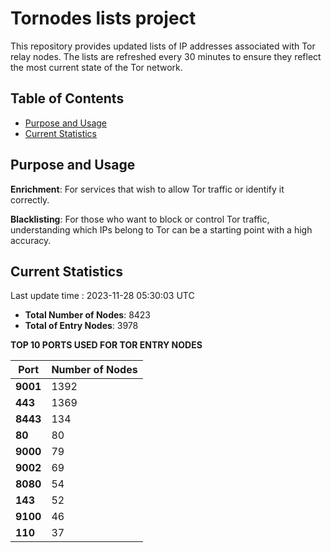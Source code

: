 # Tornodes lists project

This repository provides updated lists of IP addresses associated with Tor relay nodes. The lists are refreshed every 30 minutes to ensure they reflect the most current state of the Tor network.

## Table of Contents

- [Purpose and Usage](#purpose-and-usage)
- [Current Statistics](#current-statistics)


## Purpose and Usage

**Enrichment**: For services that wish to allow Tor traffic or identify it correctly.

**Blacklisting**: For those who want to block or control Tor traffic, understanding which IPs belong to Tor can be a starting point with a high accuracy.

## Current Statistics

Last update time : 2023-11-28 05:30:03 UTC

- **Total Number of Nodes**: 8423
- **Total of Entry Nodes**: 3978

**TOP 10 PORTS USED FOR TOR ENTRY NODES**

| **Port** | **Number of Nodes** |
|------|-----------------|
| **9001**   | 1392  |
| **443**   | 1369  |
| **8443**   | 134  |
| **80**   | 80  |
| **9000**   | 79  |
| **9002**   | 69  |
| **8080**   | 54  |
| **143**   | 52  |
| **9100**   | 46  |
| **110**   | 37  |

